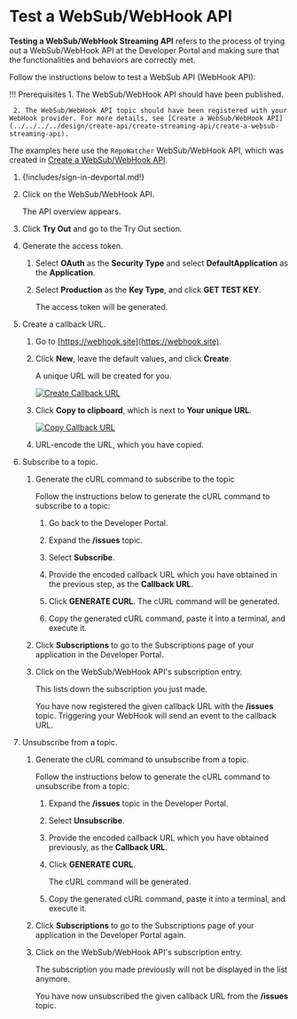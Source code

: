 # Test a WebSub/WebHook API

**Testing a WebSub/WebHook Streaming API** refers to the process of trying out a WebSub/WebHook API at the Developer Portal and making sure that the functionalities and behaviors are correctly met.

Follow the instructions below to test a WebSub API (WebHook API):

!!! Prerequisites
     1. The WebSub/WebHook API should have been published.

     2. The WebSub/WebHook API topic should have been registered with your WebHook provider. For more details, see [Create a WebSub/WebHook API](../../../../design/create-api/create-streaming-api/create-a-websub-streaming-api).

The examples here use the `RepoWatcher` WebSub/WebHook API, which was created in [Create a WebSub/WebHook API](../../../../design/create-api/create-streaming-api/create-a-websub-streaming-api).

1. {!includes/sign-in-devportal.md!}

2. Click on the WebSub/WebHook API.

      The API overview appears.

3. Click **Try Out** and go to the Try Out section.

4. Generate the access token.

     1. Select **OAuth** as the **Security Type** and select **DefaultApplication** as the **Application**.
     
     2. Select **Production** as the **Key Type**, and click **GET TEST KEY**. 
     
           The access token will be generated.

5. Create a callback URL. 

     1. Go to [https://webhook.site](https://webhook.site).

     2. Click **New**, leave the default values, and click **Create**. 
     
           A unique URL will be created for you. 

           [![Create Callback URL]({{base_path}}/assets/img/tutorials/streaming-api/websub-api-create-callback-url.png)]({{base_path}}/assets/img/tutorials/streaming-api/websub-api-create-callback-url.png)

     3. Click **Copy to clipboard**, which is next to **Your unique URL**.

           [![Copy Callback URL]({{base_path}}/assets/img/tutorials/streaming-api/websub-api-copy-callback-url.png)]({{base_path}}/assets/img/tutorials/streaming-api/websub-api-copy-callback-url.png)

     4. URL-encode the URL, which you have copied.

6. Subscribe to a topic.

      1. Generate the cURL command to subscribe to the topic
      
           Follow the instructions below to generate the cURL command to subscribe to a topic:

           1. Go back to the Developer Portal. 
          
           2. Expand the **/issues** topic.

           3. Select **Subscribe**.

           4. Provide the encoded callback URL which you have obtained in the previous step, as the **Callback URL**.

           5. Click **GENERATE CURL**. The cURL command will be generated.

           6. Copy the generated cURL command, paste it into a terminal, and execute it.

      2. Click **Subscriptions** to go to the Subscriptions page of your application in the Developer Portal. 

      3. Click on the WebSub/WebHook API's subscription entry.

           This lists down the subscription you just made.

           You have now registered the given callback URL with the **/issues** topic. Triggering your WebHook will send an event to the callback URL.

7. Unsubscribe from a topic.

     1. Generate the cURL command to unsubscribe from a topic.

           Follow the instructions below to generate the cURL command to unsubscribe from a topic:

           1. Expand the **/issues** topic in the Developer Portal.

           2. Select **Unsubscribe**.

           3. Provide the encoded callback URL which you have obtained previously, as the **Callback URL**.

           4. Click **GENERATE CURL**. 
          
               The cURL command will be generated.

           5. Copy the generated cURL command, paste it into a terminal, and execute it.

      2. Click **Subscriptions** to go to the Subscriptions page of your application in the Developer Portal again. 

      3. Click on the WebSub/WebHook API's subscription entry.

          The subscription you made previously will not be displayed in the list anymore.

          You have now unsubscribed the given callback URL from the **/issues** topic.

